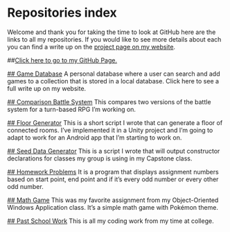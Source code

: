 # Repositories index  
Welcome and thank you for taking the time to look at GitHub here are the links to all my repositories. If you would like to see more details about each you can find a write up on the [project page on my website](https://tjegbert.github.io/pages/projects.html).

##[Click here to go to my GitHub Page.](https://github.com/TJEgbert)

[## Game Database](https://github.com/TJEgbert/GameDatabase)
A personal database where a user can search and add games to a collection that is stored in a local database.  Click here to see a full write up on my website.

[## Comparison Battle System](https://github.com/TJEgbert/Comparison-battle-system)
This compares two versions of the battle system for a turn-based RPG I’m working on.

[## Floor Generator](https://github.com/TJEgbert/FloorGenerator)
This is a short script I wrote that can generate a floor of connected rooms.  I’ve implemented it in a Unity project and I’m going to adapt to work for an Android app that I’m starting to work on.

[## Seed Data Generator](https://github.com/TJEgbert/Seed-Data-Generator)
This is a script I wrote that will output constructor declarations for classes my group is using in my Capstone class.

[## Homework Problems](https://github.com/TJEgbert/homework_problems)
It is a program that displays assignment numbers based on start point, end point and if it’s every odd number or every other odd number.

[## Math Game](https://github.com/TJEgbert/Math_Game)
This was my favorite assignment from my Object-Oriented Windows Application class.  It’s a simple math game with Pokémon theme.

[## Past School Work](https://github.com/TJEgbert/Past_Class_Work)
This is all my coding work from my time at college.
